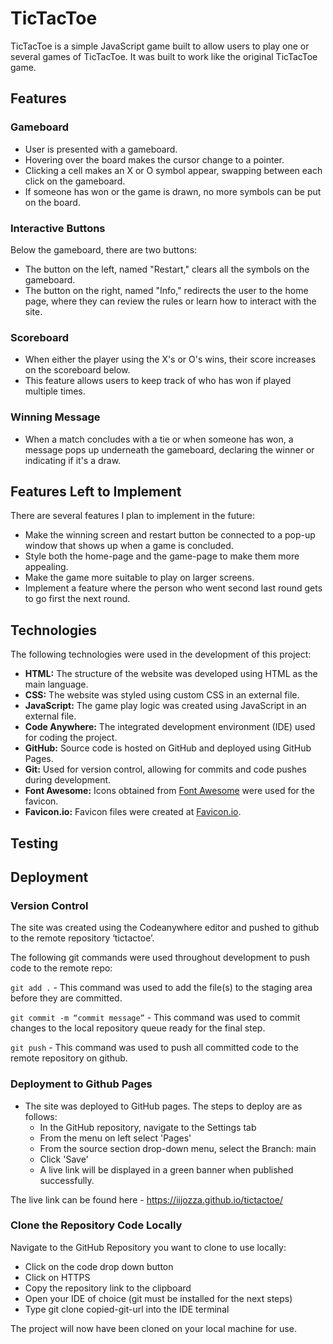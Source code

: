 # TicTacToe

TicTacToe is a simple JavaScript game built to allow users to play one or several games of TicTacToe. It was built to work like the original TicTacToe game.

## Features

### Gameboard

- User is presented with a gameboard.
- Hovering over the board makes the cursor change to a pointer.
- Clicking a cell makes an X or O symbol appear, swapping between each click on the gameboard.
- If someone has won or the game is drawn, no more symbols can be put on the board.

### Interactive Buttons

Below the gameboard, there are two buttons:

- The button on the left, named "Restart," clears all the symbols on the gameboard.
- The button on the right, named "Info," redirects the user to the home page, where they can review the rules or learn how to interact with the site.

### Scoreboard

- When either the player using the X's or O's wins, their score increases on the scoreboard below.
- This feature allows users to keep track of who has won if played multiple times.

### Winning Message

- When a match concludes with a tie or when someone has won, a message pops up underneath the gameboard, declaring the winner or indicating if it's a draw.

## Features Left to Implement

There are several features I plan to implement in the future:

- Make the winning screen and restart button be connected to a pop-up window that shows up when a game is concluded.
- Style both the home-page and the game-page to make them more appealing.
- Make the game more suitable to play on larger screens.
- Implement a feature where the person who went second last round gets to go first the next round.

## Technologies

The following technologies were used in the development of this project:

- **HTML:** The structure of the website was developed using HTML as the main language.
- **CSS:** The website was styled using custom CSS in an external file.
- **JavaScript:** The game play logic was created using JavaScript in an external file.
- **Code Anywhere:** The integrated development environment (IDE) used for coding the project.
- **GitHub:** Source code is hosted on GitHub and deployed using GitHub Pages.
- **Git:** Used for version control, allowing for commits and code pushes during development.
- **Font Awesome:** Icons obtained from [Font Awesome](https://fontawesome.com/) were used for the favicon.
- **Favicon.io:** Favicon files were created at [Favicon.io](https://favicon.io/favicon-converter/).

## Testing 

## Deployment

### Version Control

The site was created using the Codeanywhere editor and pushed to github to the remote repository ‘tictactoe’.

The following git commands were used throughout development to push code to the remote repo:

```git add .``` - This command was used to add the file(s) to the staging area before they are committed.

```git commit -m “commit message”``` - This command was used to commit changes to the local repository queue ready for the final step.

```git push``` - This command was used to push all committed code to the remote repository on github.

### Deployment to Github Pages

- The site was deployed to GitHub pages. The steps to deploy are as follows:
  - In the GitHub repository, navigate to the Settings tab
  - From the menu on left select 'Pages'
  - From the source section drop-down menu, select the Branch: main
  - Click 'Save'
  - A live link will be displayed in a green banner when published successfully.

The live link can be found here - <https://iijozza.github.io/tictactoe/>

### Clone the Repository Code Locally

Navigate to the GitHub Repository you want to clone to use locally:

- Click on the code drop down button
- Click on HTTPS
- Copy the repository link to the clipboard
- Open your IDE of choice (git must be installed for the next steps)
- Type git clone copied-git-url into the IDE terminal

The project will now have been cloned on your local machine for use.

